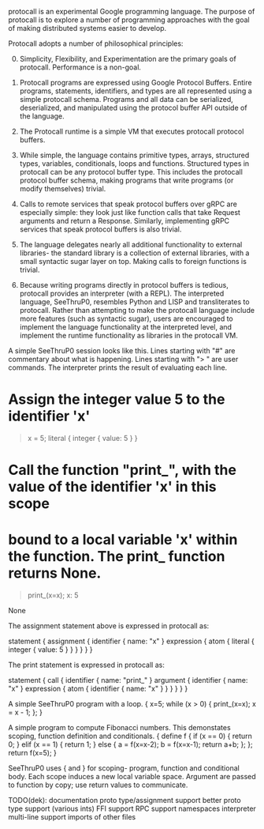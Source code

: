 protocall is an experimental Google programming language.  The purpose of
protocall is to explore a number of programming approaches with the goal of
making distributed systems easier to develop.

Protocall adopts a number of philosophical principles:

0) Simplicity, Flexibility, and Experimentation are the primary goals of
protocall.  Performance is a non-goal.

1) Protocall programs are expressed using Google Protocol Buffers.  Entire
programs, statements, identifiers, and types are all represented using a simple
protocall schema.  Programs and all data can be serialized, deserialized, and
manipulated using the protocol buffer API outside of the language.

2) The Protocall runtime is a simple VM that executes protocall protocol
buffers.

3) While simple, the language contains primitive types, arrays, structured
types, variables, conditionals, loops and functions.  Structured types in
protocall can be any protocol buffer type.  This includes the protocall protocol
buffer schema, making programs that write programs (or modify themselves)
trivial.

4) Calls to remote services that speak protocol buffers over gRPC are especially
simple: they look just like function calls that take Request arguments and
return a Response.  Similarly, implementing gRPC services that speak protocol
buffers is also trivial.

5) The language delegates nearly all additional functionality to external
libraries- the standard library is a collection of external libraries, with a
small syntactic sugar layer on top.  Making calls to foreign functions is
trivial.

6) Because writing programs directly in protocol buffers is tedious, protocall
provides an interpreter (with a REPL).  The interpreted language, SeeThruP0,
resembles Python and LISP and transliterates to protocall.  Rather than
attempting to make the protocall language include more features (such as
syntactic sugar), users are encouraged to implement the language functionality
at the interpreted level, and implement the runtime functionality as libraries in the
protocall VM.

A simple SeeThruP0 session looks like this.  Lines starting with "#" are
commentary about what is happening.  Lines starting with "> " are user commands.
The interpreter prints the result of evaluating each line.

# Assign the integer value 5 to the identifier 'x'
> x = 5;
literal {
  integer {
    value: 5
  }
}

# Call the function "print_", with the value of the identifier 'x' in this scope
# bound to a local variable 'x' within the function.  The print_ function returns None.
> print_(x=x);
x: 5

None

The assignment statement above is expressed in protocall as:

statement {
  assignment {
    identifier {
      name: "x"
    }
    expression {
      atom {
        literal {
          integer {
            value: 5
          }
        }
      }
    }
  }
}

The print statement is expressed in protocall as:

statement {
  call {
    identifier {
      name: "print_"
    }
    argument {
      identifier {
        name: "x"
      }
      expression {
        atom {
          identifier {
            name: "x"
          }
        }
      }
    }
  }
}

A simple SeeThruP0 program with a loop.
{
  x=5;
  while (x > 0) {
    print_(x=x);
    x = x - 1;
  };
}

A simple program to compute Fibonacci numbers.  This demonstates scoping,
function definition and conditionals.
{
  define f {
    if (x == 0) {
      return 0;
    }
    elif (x == 1) {
      return 1;
    }
    else {
      a = f(x=x-2);
      b = f(x=x-1);
      return a+b;
    };
  };
  return f(x=5);
}

SeeThruP0 uses { and } for scoping- program, function and conditional body.
Each scope induces a new local variable space.  Argument are passed to function
by copy; use return values to communicate.






TODO(dek):
 documentation
 proto type/assignment support
 better proto type support (various ints)
 FFI support
 RPC support
 namespaces
 interpreter multi-line support
 imports of other files
 
